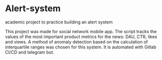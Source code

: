 # Alert-system
academic project to practice building an alert system

This project was made for social network mobile app.
The script tracks the values of the most important product metrics for the news: DAU, CTR, likes and views.
A method of anomaly detection based on the calculation of interquartile ranges was chosen for this system.
It is automated with Gitlab CI/CD and telegram bot.
